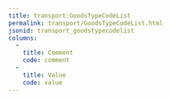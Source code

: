 ```yaml
---
title: transport:GoodsTypeCodeList
permalink: transport/GoodsTypeCodeList.html
jsonid: transport_goodstypecodelist
columns:
  - 
    title: Comment
    code: comment
  - 
    title: Value
    code: value
---
```


